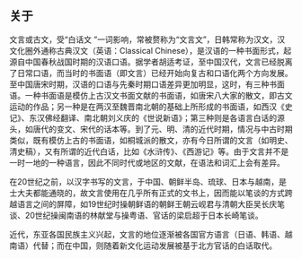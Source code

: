 ## 关于

文言或古文，受“白话文 ”一词影响，常被赘称为“文言文”，日韩常称为汉文，汉文化圈外通称古典汉文（英语：Classical Chinese），是汉语的一种书面形式，起源自中国春秋战国时期的汉语口语。据学者胡适考证，至中国汉代，文言已经脱离了日常口语，而当时的书面语（即文言）已经开始向复古和口语化两个方向发展。至中国唐宋时期，汉语的口语与先秦时期口语差异更加明显，这时，有三种书面语。一种书面语是模仿上古汉文书面文献的书面语，如唐宋八大家的散文，即古文运动的作品；另一种是在两汉至魏晋南北朝的基础上所形成的书面语，如西汉《史记》、东汉佛经翻译、南北朝刘义庆的《世说新语》；第三种则是各语言白话的源头，如唐代的变文、宋代的话本等。到了元、明、清的近代时期，情况与中古时期类似，既有模仿上古的书面语，如桐城派的散文，亦有今日所谓的文言（如明史、清史稿），又有所谓的近代白话，比如《水浒传》、《西游记》等。由于文言并不是一时一地的一种语言，因此不同时代或地区的文献，在语法和词汇上会有差异。

在20世纪之前，以汉字书写的文言，于中国、朝鲜半岛、琉球、日本与越南，是士大夫都能通晓的，故文言使用在几乎所有正式的文书上，因而能以笔谈的方式跨越语言之间的屏障，如19世纪时操朝鲜语的朝鲜王朝云岘君与清朝大臣吴长庆笔谈、20世纪操闽南语的林献堂与操粤语、官话的梁启超于日本长崎笔谈。

近代，东亚各国民族主义兴起，文言的地位逐渐被各国官方语言（日语、韩语、越南语）代替；而在中国，则随着新文化运动发展被基于北方官话的白话取代。
